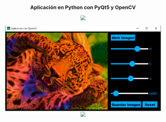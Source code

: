 <div align="center">
  
### Aplicación en Python con PyQt5 y OpenCV
<a href="https://www.youtube.com/c/MagnoEfren" target="_blank">
<img src="https://img.shields.io/badge/YouTube-FF0000?style=for-the-badge&logo=youtube&logoColor=white" target="_blank"> 

  
![1](https://github.com/MagnoEfren/pyqt5_opencv/blob/main/GUI%20OpenCV%20-Image/Imagenes/SS.png)  
<a href="https://youtu.be/ZMDf_Q8vL0g" target="_blank">
<img src="https://img.shields.io/badge/YouTube-F1FFDD?style=for-the-badge&logo=youtube&logoColor=black" target="_blank"> 
